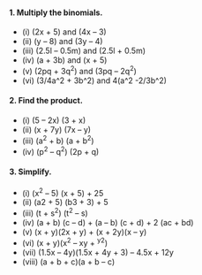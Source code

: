 
#### 1. Multiply the binomials.
* (i) (2x + 5) and (4x – 3) 
* (ii) (y – 8) and (3y – 4)
* (iii) (2.5l – 0.5m) and (2.5l + 0.5m) 
* (iv) (a + 3b) and (x + 5)
* (v) (2pq + 3q<sup>2</sup>) and (3pq – 2q<sup>2</sup>)
* (vi) (3/4a^2 + 3b^2) and 4(a^2 -2/3b^2)
#### 2. Find the product.
* (i) (5 – 2x) (3 + x) 
* (ii) (x + 7y) (7x – y)
* (iii) (a<sup>2</sup> + b) (a + b<sup>2</sup>) 
* (iv) (p<sup>2</sup> – q<sup>2</sup>) (2p + q)
#### 3. Simplify.
* (i) (x<sup>2</sup> – 5) (x + 5) + 25 
* (ii) (a2 + 5) (b3 + 3) + 5
* (iii) (t + s<sup>2</sup>) (t<sup>2</sup> – s)
* (iv) (a + b) (c – d) + (a – b) (c + d) + 2 (ac + bd)
* (v) (x + y)(2x + y) + (x + 2y)(x – y) 
* (vi) (x + y)(x<sup>2</sup> – xy + <sup>y2</sup>)
* (vii) (1.5x – 4y)(1.5x + 4y + 3) – 4.5x + 12y
* (viii) (a + b + c)(a + b – c)
